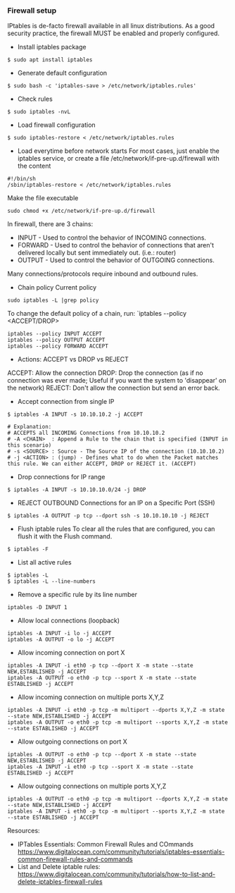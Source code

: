 ### Firewall setup
IPtables is de-facto firewall available in all linux distributions. As a good security practice, the firewall MUST be enabled and properly configured.

* Install iptables package
```
$ sudo apt install iptables
```
* Generate default configuration
```
$ sudo bash -c 'iptables-save > /etc/network/iptables.rules'
```
* Check rules
```
$ sudo iptables -nvL
```
* Load firewall configuration
```
$ sudo iptables-restore < /etc/network/iptables.rules
```
* Load everytime before network starts
For most cases, just enable the iptables service, or create a file /etc/network/if-pre-up.d/firewall with the content
```
#!/bin/sh
/sbin/iptables-restore < /etc/network/iptables.rules
```
Make the file executable
```
sudo chmod +x /etc/network/if-pre-up.d/firewall
```
In firewall, there are 3 chains:
* INPUT - Used to control the behavior of INCOMING connections.
* FORWARD - Used to control the behavior of connections that aren't delivered locally but sent immediately out. (i.e.: router)
* OUTPUT - Used to control the behavior of OUTGOING connections.

Many connections/protocols require inbound and outbound rules.
* Chain policy 
Current policy
```
sudo iptables -L |grep policy
```
To change the default policy of a chain, run: `iptables --policy <ACCEPT/DROP>
```
iptables --policy INPUT ACCEPT
iptables --policy OUTPUT ACCEPT
iptables --policy FORWARD ACCEPT
```

* Actions: ACCEPT vs DROP vs REJECT

ACCEPT: Allow the connection
DROP: Drop the connection (as if no connection was ever made; Useful if you want the system to 'disappear' on the network)
REJECT: Don't allow the connection but send an error back.

* Accept connection from single IP
```
$ iptables -A INPUT -s 10.10.10.2 -j ACCEPT

# Explanation: 
# ACCEPTS all INCOMING Connections from 10.10.10.2
# -A <CHAIN>  : Append a Rule to the chain that is specified (INPUT in this scenario)
# -s <SOURCE> : Source - The Source IP of the connection (10.10.10.2)
# -j <ACTION> : (jump) - Defines what to do when the Packet matches this rule. We can either ACCEPT, DROP or REJECT it. (ACCEPT)
```

* Drop connections for IP range
```
$ iptables -A INPUT -s 10.10.10.0/24 -j DROP
```
* REJECT OUTBOUND Connections for an IP on a Specific Port (SSH)
```
$ iptables -A OUTPUT -p tcp --dport ssh -s 10.10.10.10 -j REJECT
```
* Flush iptable rules
To clear all the rules that are configured, you can flush it with the Flush command.
```
$ iptables -F
```
* List all active rules
```
$ iptables -L
$ iptables -L --line-numbers
```
* Remove a specific rule by its line number
```
iptables -D INPUT 1
```
* Allow local connections (loopback)
```
iptables -A INPUT -i lo -j ACCEPT
iptables -A OUTPUT -o lo -j ACCEPT
```
* Allow incoming connection on port X
```
iptables -A INPUT -i eth0 -p tcp --dport X -m state --state NEW,ESTABLISHED -j ACCEPT
iptables -A OUTPUT -o eth0 -p tcp --sport X -m state --state ESTABLISHED -j ACCEPT
```

* Allow incoming connection on multiple ports X,Y,Z
```
iptables -A INPUT -i eth0 -p tcp -m multiport --dports X,Y,Z -m state --state NEW,ESTABLISHED -j ACCEPT
iptables -A OUTPUT -o eth0 -p tcp -m multiport --sports X,Y,Z -m state --state ESTABLISHED -j ACCEPT
```

* Allow outgoing connections on port X
```
iptables -A OUTPUT -o eth0 -p tcp --dport X -m state --state NEW,ESTABLISHED -j ACCEPT
iptables -A INPUT -i eth0 -p tcp --sport X -m state --state ESTABLISHED -j ACCEPT
```

* Allow outgoing connections on multiple ports X,Y,Z
```
iptables -A OUTPUT -o eth0 -p tcp -m multiport --dports X,Y,Z -m state --state NEW,ESTABLISHED -j ACCEPT
iptables -A INPUT -i eth0 -p tcp -m multiport --sports X,Y,Z -m state --state ESTABLISHED -j ACCEPT
```

Resources:
* IPTables Essentials: Common Firewall Rules and COmmands https://www.digitalocean.com/community/tutorials/iptables-essentials-common-firewall-rules-and-commands
* List and Delete iptable rules: https://www.digitalocean.com/community/tutorials/how-to-list-and-delete-iptables-firewall-rules
